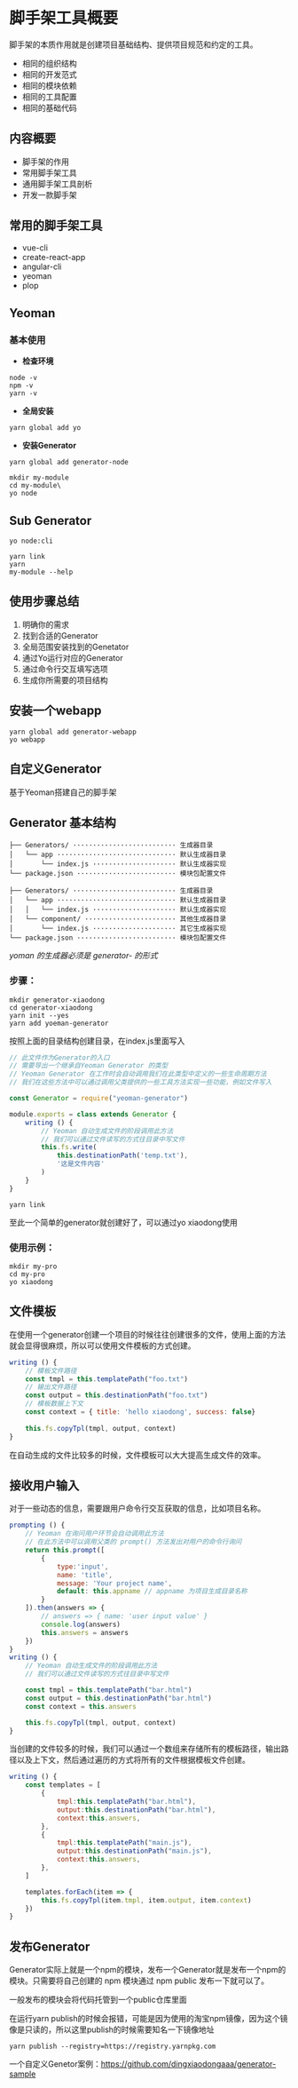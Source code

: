 # 脚手架工具概要

脚手架的本质作用就是创建项目基础结构、提供项目规范和约定的工具。

- 相同的组织结构
- 相同的开发范式
- 相同的模块依赖
- 相同的工具配置
- 相同的基础代码

## 内容概要

- 脚手架的作用
- 常用脚手架工具
- 通用脚手架工具剖析
- 开发一款脚手架

## 常用的脚手架工具

- vue-cli
- create-react-app
- angular-cli
- yeoman
- plop

## Yeoman

### 基本使用

- **检查环境**

```
node -v
npm -v
yarn -v
```

- **全局安装**

```
yarn global add yo
```

- **安装Generator**

```
yarn global add generator-node
```

```
mkdir my-module
cd my-module\
yo node
```

## Sub Generator

```
yo node:cli
```

```
yarn link
yarn 
my-module --help
```

## 使用步骤总结

1. 明确你的需求
2. 找到合适的Generator
3. 全局范围安装找到的Genetator
4. 通过Yo运行对应的Generator
5. 通过命令行交互填写选项
6. 生成你所需要的项目结构

## 安装一个webapp

```
yarn global add generator-webapp
yo webapp
```

## 自定义Generator

基于Yeoman搭建自己的脚手架

## Generator 基本结构

```text
├── Generators/ ·························· 生成器目录
│   └── app ······························ 默认生成器目录
│       └── index.js ····················· 默认生成器实现
└── package.json ························· 模块包配置文件
```

```text
├── Generators/ ·························· 生成器目录
│   └── app ······························ 默认生成器目录
│   │   └── index.js ····················· 默认生成器实现
│   └── component/ ······················· 其他生成器目录
│       └── index.js ····················· 其它生成器实现
└── package.json ························· 模块包配置文件
```

*yoman 的生成器必须是 generator-<name> 的形式*

### 步骤：

```
mkdir generator-xiaodong
cd generator-xiaodong
yarn init --yes
yarn add yoeman-generator
```

按照上面的目录结构创建目录，在index.js里面写入

```js
// 此文件作为Generator的入口
// 需要导出一个继承自Yeoman Generator 的类型
// Yeoman Generator 在工作时会自动调用我们在此类型中定义的一些生命周期方法
// 我们在这些方法中可以通过调用父类提供的一些工具方法实现一些功能，例如文件写入

const Generator = require("yeoman-generator")

module.exports = class extends Generator {
    writing () {
        // Yeoman 自动生成文件的阶段调用此方法
        // 我们可以通过文件读写的方式往目录中写文件
        this.fs.write(
            this.destinationPath('temp.txt'),
            '这是文件内容'
        )
    }
}
```

```
yarn link
```

至此一个简单的generator就创建好了，可以通过yo xiaodong使用

### 使用示例：

```
mkdir my-pro
cd my-pro
yo xiaodong
```

## 文件模板

在使用一个generator创建一个项目的时候往往创建很多的文件，使用上面的方法就会显得很麻烦，所以可以使用文件模板的方式创建。

```js
writing () {
    // 模板文件路径
    const tmpl = this.templatePath("foo.txt")
    // 输出文件路径
    const output = this.destinationPath("foo.txt")
    // 模板数据上下文
    const context = { title: 'hello xiaodong', success: false}
    
    this.fs.copyTpl(tmpl, output, context)
}
```

在自动生成的文件比较多的时候，文件模板可以大大提高生成文件的效率。

## 接收用户输入

对于一些动态的信息，需要跟用户命令行交互获取的信息，比如项目名称。

```js
prompting () {
    // Yeoman 在询问用户环节会自动调用此方法
    // 在此方法中可以调用父类的 prompt() 方法发出对用户的命令行询问
    return this.prompt([
        {
            type:'input',
            name: 'title',
            message: 'Your project name',
            default: this.appname // appname 为项目生成目录名称
        }
    ]).then(answers => {
        // answers => { name: 'user input value' }
        console.log(answers)
        this.answers = answers
    })
}
writing () {
    // Yeoman 自动生成文件的阶段调用此方法
    // 我们可以通过文件读写的方式往目录中写文件

    const tmpl = this.templatePath("bar.html")
    const output = this.destinationPath("bar.html")
    const context = this.answers

    this.fs.copyTpl(tmpl, output, context)
}
```

当创建的文件较多的时候，我们可以通过一个数组来存储所有的模板路径，输出路径以及上下文，然后通过遍历的方式将所有的文件根据模板文件创建。

```js
writing () {
    const templates = [
        {
            tmpl:this.templatePath("bar.html"),
            output:this.destinationPath("bar.html"),
            context:this.answers,
        },
        {
            tmpl:this.templatePath("main.js"),
            output:this.destinationPath("main.js"),
            context:this.answers,
        },
    ]

    templates.forEach(item => {
        this.fs.copyTpl(item.tmpl, item.output, item.context)
    })
}
```

## 发布Generator

Generator实际上就是一个npm的模块，发布一个Generator就是发布一个npm的模块。只需要将自己创建的 npm 模块通过 npm public 发布一下就可以了。

一般发布的模块会将代码托管到一个public仓库里面

在运行yarn publish的时候会报错，可能是因为使用的淘宝npm镜像，因为这个镜像是只读的，所以这里publish的时候需要知名一下镜像地址

```
yarn publish --registry=https://registry.yarnpkg.com
```

一个自定义Genetor案例：https://github.com/dingxiaodongaaa/generator-sample